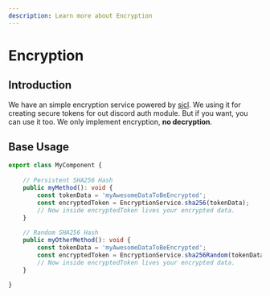 ```yaml
---
description: Learn more about Encryption
---
```


# Encryption

## Introduction

We have an simple encryption service powered by [sjcl](http://bitwiseshiftleft.github.io/sjcl/). We using it for creating secure tokens for out discord auth module. But if you want, you can use it too. We only implement encryption, **no decryption**.

## Base Usage

```typescript
export class MyComponent {
    
    // Persistent SHA256 Hash
    public myMethod(): void {
        const tokenData = 'myAwesomeDataToBeEncrypted';
        const encryptedToken = EncryptionService.sha256(tokenData);
        // Now inside encryptedToken lives your encrypted data.
    }
    
    // Random SHA256 Hash
    public myOtherMethod(): void {
        const tokenData = 'myAwesomeDataToBeEncrypted';
        const encryptedToken = EncryptionService.sha256Random(tokenData);
        // Now inside encryptedToken lives your encrypted data.
    }

}
```

